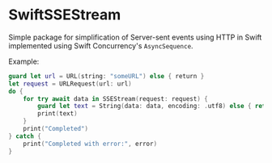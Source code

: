 # SwiftSSEStream

Simple package for simplification of Server-sent events using HTTP in Swift implemented using Swift Concurrency's `AsyncSequence`.

Example:

```swift
guard let url = URL(string: "someURL") else { return }
let request = URLRequest(url: url)
do {
    for try await data in SSEStream(request: request) {
        guard let text = String(data: data, encoding: .utf8) else { return }
        print(text)
    }
    print("Completed")
} catch {
    print("Completed with error:", error)
}
```

